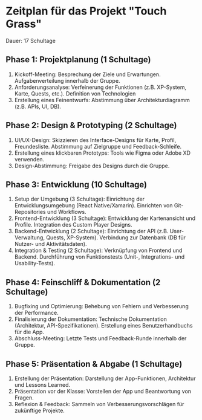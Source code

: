 # Zeitplan für das Projekt "Touch Grass"
Dauer: 17 Schultage


## Phase 1: Projektplanung (1 Schultage)
1. Kickoff-Meeting:
    Besprechung der Ziele und Erwartungen.
    Aufgabenverteilung innerhalb der Gruppe.
2. Anforderungsanalyse:
    Verfeinerung der Funktionen (z.B. XP-System, Karte, Quests, etc.).
    Definition von Technologien 
3. Erstellung eines Feinentwurfs:
    Abstimmung über Architekturdiagramm (z.B. APIs, UI, DB).

## Phase 2: Design & Prototyping (2 Schultage)
1. UI/UX-Design:
    Skizzieren des Interface-Designs für Karte, Profil, Freundesliste.
    Abstimmung auf Zielgruppe und Feedback-Schleife.
2. Erstellung eines klickbaren Prototyps:
    Tools wie Figma oder Adobe XD verwenden.
3. Design-Abstimmung:
    Freigabe des Designs durch die Gruppe.

## Phase 3: Entwicklung (10 Schultage)
1. Setup der Umgebung (3 Schultage):
    Einrichtung der Entwicklungsumgebung (React Native/Xamarin).
    Einrichten von Git-Repositories und Workflows.
2. Frontend-Entwicklung (3 Schultage):
    Entwicklung der Kartenansicht und Profile.
    Integration des Custom Player Designs.
3. Backend-Entwicklung (2 Schultage):
    Einrichtung der API (z.B. User-Verwaltung, Quests, XP-System).
    Verbindung zur Datenbank (DB für Nutzer- und Aktivitätsdaten).
4. Integration & Testing (2 Schultage):
    Verknüpfung von Frontend und Backend.
    Durchführung von Funktionstests (Unit-, Integrations- und Usability-Tests).

## Phase 4: Feinschliff & Dokumentation (2 Schultage)
1. Bugfixing und Optimierung:
    Behebung von Fehlern und Verbesserung der Performance.
2. Finalisierung der Dokumentation:
    Technische Dokumentation (Architektur, API-Spezifikationen).
    Erstellung eines Benutzerhandbuchs für die App.
3. Abschluss-Meeting:
    Letzte Tests und Feedback-Runde innerhalb der Gruppe.

## Phase 5: Präsentation & Abgabe (1 Schultage)
1. Erstellung der Präsentation:
    Darstellung der App-Funktionen, Architektur und Lessons Learned.
2. Präsentation vor der Klasse:
    Vorstellen der App und Beantwortung von Fragen.
3. Reflexion & Feedback:
    Sammeln von Verbesserungsvorschlägen für zukünftige Projekte.
